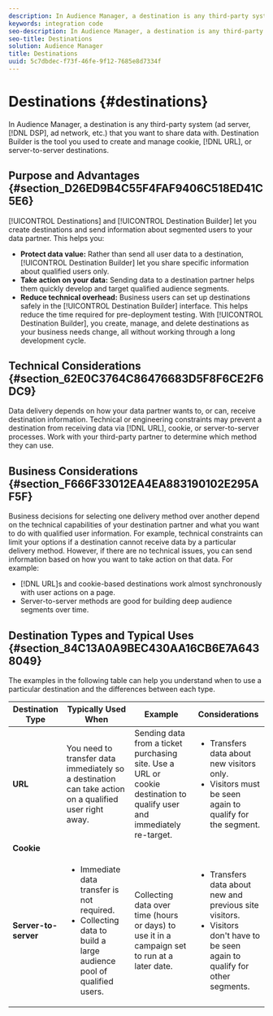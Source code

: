 ```yaml
---
description: In Audience Manager, a destination is any third-party system (ad server, DSP, ad network, etc.) that you want to share data with. Destination Builder is the tool you used to create and manage cookie, URL, or server-to-server destinations.
keywords: integration code
seo-description: In Audience Manager, a destination is any third-party system (ad server, DSP, ad network, etc.) that you want to share data with. Destination Builder is the tool you used to create and manage cookie, URL, or server-to-server destinations.
seo-title: Destinations
solution: Audience Manager
title: Destinations
uuid: 5c7dbdec-f73f-46fe-9f12-7685e8d7334f
---
```


# Destinations {#destinations}

In Audience Manager, a destination is any third-party system (ad server, [!DNL DSP], ad network, etc.) that you want to share data with. Destination Builder is the tool you used to create and manage cookie, [!DNL URL], or server-to-server destinations.

## Purpose and Advantages {#section_D26ED9B4C55F4FAF9406C518ED41C5E6}

<!-- c_destinations.xml -->

[!UICONTROL Destinations] and [!UICONTROL Destination Builder] let you create destinations and send information about segmented users to your data partner. This helps you:

* **Protect data value:** Rather than send all user data to a destination, [!UICONTROL Destination Builder] let you share specific information about qualified users only.
* **Take action on your data:** Sending data to a destination partner helps them quickly develop and target qualified audience segments.
* **Reduce technical overhead:** Business users can set up destinations safely in the [!UICONTROL Destination Builder] interface. This helps reduce the time required for pre-deployment testing. With [!UICONTROL Destination Builder], you create, manage, and delete destinations as your business needs change, all without working through a long development cycle.

## Technical Considerations {#section_62E0C3764C86476683D5F8F6CE2F6DC9}

<!-- destination-delivery-methods.xml -->

Data delivery depends on how your data partner wants to, or can, receive destination information. Technical or engineering constraints may prevent a destination from receiving data via [!DNL URL], cookie, or server-to-server processes. Work with your third-party partner to determine which method they can use.

## Business Considerations {#section_F666F33012EA4EA883190102E295AF5F}

Business decisions for selecting one delivery method over another depend on the technical capabilities of your destination partner and what you want to do with qualified user information. For example, technical constraints can limit your options if a destination cannot receive data by a particular delivery method. However, if there are no technical issues, you can send information based on how you want to take action on that data. For example:

* [!DNL URL]s and cookie-based destinations work almost synchronously with user actions on a page.
* Server-to-server methods are good for building deep audience segments over time.

## Destination Types and Typical Uses {#section_84C13A0A9BEC430AA16CB6E7A6438049}

The examples in the following table can help you understand when to use a particular destination and the differences between each type.

<table id="table_1510DBC812BB4DABAB3E009583C6B423"> 
 <thead> 
  <tr> 
   <th colname="col1" class="entry"> Destination Type </th> 
   <th colname="col2" class="entry"> Typically Used When </th> 
   <th colname="col3" class="entry"> Example </th> 
   <th colname="col4" class="entry"> Considerations </th> 
  </tr> 
 </thead>
 <tbody> 
  <tr> 
   <td colname="col1"> <b>URL</b> </td> 
   <td colname="col2" morerows="1"> You need to transfer data immediately so a destination can take action on a qualified user right away. </td>
   <td colname="col3" morerows="1"> Sending data from a ticket purchasing site. Use a URL or cookie destination to qualify user and immediately re-target. </td> 
   <td colname="col4" morerows="1"> 
    <ul id="ul_92FF3164AEA749D58938784BAA5CFA17"> 
     <li id="li_1857F829FD634F68BB6DCCE2FF7FBFA7">Transfers data about new visitors only. </li>
     <li id="li_C0541B2ABB6F4DC49DF1373E62E8BD20">Visitors must be seen again to qualify for the segment. </li>
    </ul> </td>
  </tr>
  <tr> 
   <td colname="col1"> <b>Cookie</b> </td> 
  </tr>
  <tr> 
   <td colname="col1"> <b>Server-to-server</b> </td>
   <td colname="col2"> 
    <ul id="ul_64F3938944EA4BD98F26BE60DB51D585"> 
     <li id="li_AF63E5AE8E0747FA8A8EAD84B26FE20A">Immediate data transfer is not required. </li> 
     <li id="li_90C7CEE7871844619462D19781A4E567">Collecting data to build a large audience pool of qualified users. </li>
    </ul> </td> 
   <td colname="col3"> Collecting data over time (hours or days) to use it in a campaign set to run at a later date. </td>
   <td colname="col4"> 
    <ul id="ul_0F15F2A88888466F8DBEFE3BCADDE28E"> 
     <li id="li_D16F682745124A71BF127D118077C99B">Transfers data about new and previous site visitors. </li>
     <li id="li_E58366168184443DA69B430B7ABBCE9A">Visitors don't have to be seen again to qualify for other segments. </li>
    </ul> </td>
  </tr>
 </tbody>
</table>